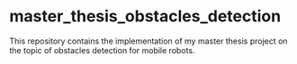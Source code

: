 # master_thesis_obstacles_detection
This repository contains the implementation of my master thesis project on the topic of obstacles detection for mobile robots.
